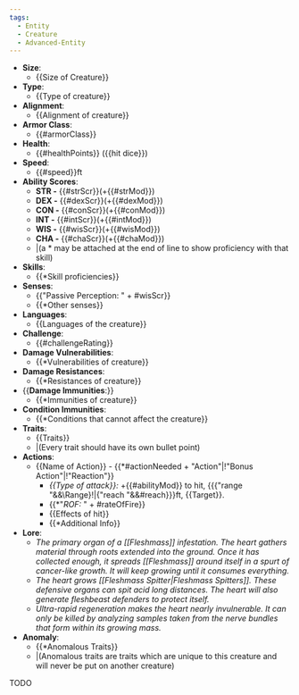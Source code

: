 ```yaml
---
tags:
  - Entity
  - Creature
  - Advanced-Entity
---
```

- **Size**:
	- {{Size of Creature}}
- **Type**:
	- {{Type of creature}}
- **Alignment**:
	- {{Alignment of creature}}
- **Armor Class**:
	- {{#armorClass}}
- **Health**:
	- {{#healthPoints}} ({{hit dice}})
- **Speed**:
	- {{#speed}}ft
- **Ability Scores**:
	- **STR -** {{#strScr}}(+{{#strMod}})
	- **DEX -** {{#dexScr}}(+{{#dexMod}})
	- **CON -** {{#conScr}}(+{{#conMod}})
	- **INT -** {{#intScr}}(+{{#intMod}})
	- **WIS -** {{#wisScr}}(+{{#wisMod}})
	- **CHA -** {{#chaScr}}(+{{#chaMod}})
	-  |(a \* may be attached at the end of line to show proficiency with that skill)
- **Skills**:
	- {{\*Skill proficiencies}}
- **Senses**:
	- {{"Passive Perception: " + \#wisScr}}
	- {{\*Other senses}}
- **Languages**:
	- {{Languages of the creature}}
- **Challenge**:
	- {{#challengeRating}}
- **Damage Vulnerabilities**:
	- {{\*Vulnerabilities of creature}}
- **Damage Resistances**:
	- {{\*Resistances of creature}}
- {{**Damage Immunities**:}}
	- {{\*Immunities of creature}}
- **Condition Immunities**:
	- {{\*Conditions that cannot affect the creature}}
- **Traits**:
	- {{Traits}}
	- |(Every trait should have its own bullet point)
- **Actions**:
	- {{Name of Action}} - {{\*#actionNeeded + "Action"|!"Bonus Action"|!"Reaction"}}
		- *{{Type of attack}}:* +{{#abilityMod}} to hit,  {{{"range "&&\Range}!|{"reach "&&\#reach}}}ft, {{Target}}.
		- {{\*"*ROF:* " + \#rateOfFire}}
		- {{Effects of hit}}
		- {{\*Additional Info}}
- **Lore**:
	- *The primary organ of a [[Fleshmass]] infestation. The heart gathers material through roots extended into the ground. Once it has collected enough, it spreads [[Fleshmass]] around itself in a spurt of cancer-like growth. It will keep growing until it consumes everything.*  
	- *The heart grows [[Fleshmass Spitter|Fleshmass Spitters]]. These defensive organs can spit acid long distances. The heart will also generate fleshbeast defenders to protect itself.*  
	- *Ultra-rapid regeneration makes the heart nearly invulnerable. It can only be killed by analyzing samples taken from the nerve bundles that form within its growing mass.*
- **Anomaly**:
	- {{\*Anomalous Traits}}
	- |(Anomalous traits are traits which are unique to this creature and will never be put on another creature)

TODO